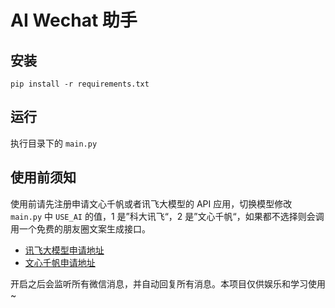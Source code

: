 # AI Wechat 助手

## 安装

```shell
pip install -r requirements.txt
```

## 运行

执行目录下的 `main.py`

## 使用前须知
使用前请先注册申请文心千帆或者讯飞大模型的 API 应用，切换模型修改 `main.py` 中 `USE_AI` 的值，1 是”科大讯飞“，2
是”文心千帆“，如果都不选择则会调用一个免费的朋友圈文案生成接口。

- [讯飞大模型申请地址](https://www.xfyun.cn/)
- [文心千帆申请地址](https://cloud.baidu.com/wenxin.html)

开启之后会监听所有微信消息，并自动回复所有消息。本项目仅供娱乐和学习使用~